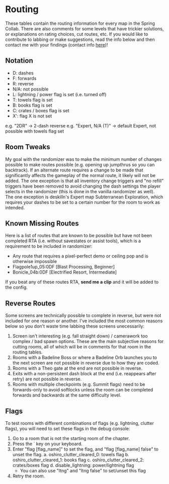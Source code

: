 Routing
=======
These tables contain the routing information for every map in the Spring Collab. There are also comments for some levels that have trickier solutions, or explanations on rating choices, cut routes, etc. If you would like to contribute to labbing or make suggestions, read the info below and then contact me with your findings (contact info [here](../../README.md#contact))!


Notation
--------
* D: dashes
* F: forwards
* R: reverse
* N/A: not possible
* L: lightning / power flag is set (i.e. turned off)
* T: towels flag is set
* B: books flag is set
* C: crates / boxes flag is set
* X': flag X is not set

e.g. "2DR" -> 2-dash reverse
e.g. "Expert, N/A (T)" -> default Expert, not possible with towels flag set


Room Tweaks
-----------
My goal with the randomizer was to make the minimum number of changes possible to make routes possible (e.g. opening up jumpthrus so you can backtrack). If an alternate route requires a change to be made that significantly affects the gameplay of the normal route, it likely will not be added. The one exception is that all inventory change triggers and "no refill" triggers have been removed to avoid changing the dash settings the player selects in the randomizer (this is done in the vanilla randomizer as well). The one exception is deskilln's Expert map Subterranean Exploration, which requires your dashes to be set to a certain number for the room to work as intended. 


Known Missing Routes
--------------------
Here is a list of routes that are known to be possible but have not been completed RTA (i.e. without savestates or assist tools), which is a requirement to be included in randomizer:

* Any route that requires a pixel-perfect demo or ceiling pop and is otherwise impossible
* Flagpole1up_05:0DF [Blast Processing, Beginner]
* Bonicle_04b:0DF [Electrified Resort, Intermediate]

If you beat any of these routes RTA, **send me a clip** and it will be added to the config.


Reverse Routes
--------------
Some screens are technically possible to complete in reverse, but were not included for one reason or another. I've included the most common reasons below so you don't waste time labbing these screens unecessarily:

1. Screen isn't interesting (e.g. fall straight down) / camerawork too complex / bad spawn options. These are the main subjective reasons for cutting rooms, all of which will be in comments for that room in the routing tables.
2. Rooms with a Badeline Boss or where a Badeline Orb launches you to the next screen are not possible in reverse due to how they are coded.
3. Rooms with a Theo gate at the end are not possible in reverse.
4. Exits with a non-persistent dash block at the end (i.e. reappears after retry) are not possible in reverse.
5. Rooms with multiple checkpoints (e.g. Summit flags) need to be forwards-only to avoid softlocks unless the room can be completed forwards and backwards at the same difficulty level.


Flags
-----
To test rooms with different combinations of flags (e.g. lightning, clutter flags), you will need to set these flags in the debug console:

1. Go to a room that is not the starting room of the chapter.
2. Press the ` key on your keyboard.
3. Enter "flag [flag_name]" to set the flag, and "flag [flag_name] false" to unset the flag.
  a. oshiro_clutter_cleared_0: towels flag
  b. oshiro_clutter_cleared_1: books flag
  c. oshiro_clutter_cleared_2: crates/boxes flag
  d. disable_lightning: power/lightning flag
    * You can also use "ltng" and "ltng false" to set/unset this flag
4. Retry the room.